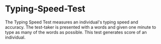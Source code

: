 # Typing-Speed-Test

The Typing Speed Test measures an individual's typing speed and accuracy. The test-taker is presented with a words and given one minute to type as many of the words as possible. This test generates score of an individual.
